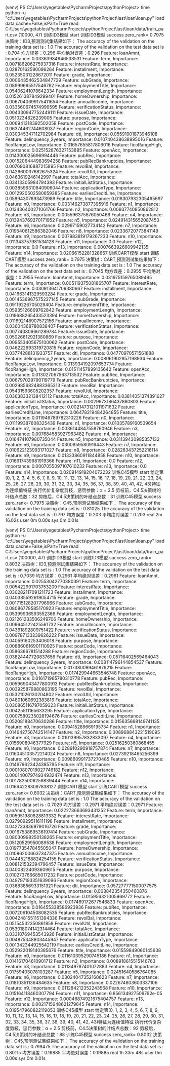 
(venv) PS C:\Users\yegetables\PycharmProjects\pythonProject> time python -u "c:\Users\yegetables\PycharmProjects\pythonProject\last\loan\loan.py"
load data,cache=False,isPart=True
read  C:\Users\yegetables\PycharmProjects\pythonProject\last\loan/data/train_part.csv (10000, 47)
训练ID3模型 start
训练ID3模型 success
zero_rank= 0.7975
决策树：ID3,预测测试集结果如下：
The accuracy of the validation on the training data set is : 1.0
The accuracy of the validation on the test data set is : 0.704
均方误差：0.296
平均绝对误差：0.296
Feature: loanAmnt, Importance: 0.03363984946538531
Feature: term, Importance: 0.007186206275937316
Feature: interestRate, Importance: 0.02870162590096264
Feature: installment, Importance: 0.05235031228672011
Feature: grade, Importance: 0.0006435462534847729
Feature: subGrade, Importance: 0.08999665517546762
Feature: employmentTitle, Importance: 0.05406241078642334
Feature: employmentLength, Importance: 0.015261387849299401
Feature: homeOwnership, Importance: 0.0067040699175411654
Feature: annualIncome, Importance: 0.033560674574999595
Feature: verificationStatus, Importance: 0.004330947752449111
Feature: issueDate, Importance: 0.0510234826239005
Feature: purpose, Importance: 0.006941318392502058
Feature: postCode, Importance: 0.06374462744608037
Feature: regionCode, Importance: 0.030345347112702984
Feature: dti, Importance: 0.05591901873946108
Feature: delinquency_2years, Importance: 0.010740438638995016
Feature: ficoRangeLow, Importance: 0.01657655817806016
Feature: ficoRangeHigh, Importance: 0.025152876327153885
Feature: openAcc, Importance: 0.014300025696994446
Feature: pubRec, Importance: 0.0015206444983694258
Feature: pubRecBankruptcies, Importance: 0.007690816887215895
Feature: revolBal, Importance: 0.042660037682675324
Feature: revolUtil, Importance: 0.0463619246142997
Feature: totalAcc, Importance: 0.03413305984794393
Feature: initialListStatus, Importance: 0.0038596310840906044
Feature: applicationType, Importance: 0.0012920502580659385
Feature: earliesCreditLine, Importance: 0.05894307693473989
Feature: title, Importance: 0.018307932305465697
Feature: n0, Importance: 0.003146273877395916
Feature: n1, Importance: 0.013436400271061766
Feature: n2, Importance: 0.00937740850862812
Feature: n3, Importance: 0.005596375676050466
Feature: n4, Importance: 0.013943769270171952
Feature: n5, Importance: 0.024914315652087453
Feature: n6, Importance: 0.02997159027734142
Feature: n7, Importance: 0.019540612586382046
Feature: n8, Importance: 0.02336720773841149
Feature: n9, Importance: 0.007983819179267233
Feature: n10, Importance: 0.011343757981534128
Feature: n11, Importance: 0.0
Feature: n12, Importance: 0.0
Feature: n13, Importance: 0.0007663926609942135
Feature: n14, Importance: 0.02066152281328667
训练CART模型 start
训练CART模型 success
zero_rank= 0.7975
决策树：CART,预测测试集结果如下：
The accuracy of the validation on the training data set is : 1.0
The accuracy of the validation on the test data set is : 0.7045
均方误差：0.2955
平均绝对误差：0.2955
Feature: loanAmnt, Importance: 0.031975159765089495
Feature: term, Importance: 0.005119375081865707
Feature: interestRate, Importance: 0.030913641709380667
Feature: installment, Importance: 0.041663141329593284
Feature: grade, Importance: 0.0014536967575227145
Feature: subGrade, Importance: 0.09119226705029404
Feature: employmentTitle, Importance: 0.05935126669762842
Feature: employmentLength, Importance: 0.019688265433523394
Feature: homeOwnership, Importance: 0.011692148907572156
Feature: annualIncome, Importance: 0.03604368780838407
Feature: verificationStatus, Importance: 0.007740809661289784
Feature: issueDate, Importance: 0.05026612921380869
Feature: purpose, Importance: 0.009553405675100062
Feature: postCode, Importance: 0.046222693319720815
Feature: regionCode, Importance: 0.03774288131933757
Feature: dti, Importance: 0.04770970571561888
Feature: delinquency_2years, Importance: 0.008061902857198934
Feature: ficoRangeLow, Importance: 0.013934192097653774
Feature: ficoRangeHigh, Importance: 0.01511457899135642
Feature: openAcc, Importance: 0.013027067563713532
Feature: pubRec, Importance: 0.006797029790119779
Feature: pubRecBankruptcies, Importance: 0.0029856824883365313
Feature: revolBal, Importance: 0.05431593605202357
Feature: revolUtil, Importance: 0.03638332138412112
Feature: totalAcc, Importance: 0.03814051374391627
Feature: initialListStatus, Importance: 0.0029973186437880803
Feature: applicationType, Importance: 0.0021473121011971632
Feature: earliesCreditLine, Importance: 0.06478219484264855
Feature: title, Importance: 0.011946789782310226
Feature: n0, Importance: 0.011199387608325439
Feature: n1, Importance: 0.01035789160539654
Feature: n2, Importance: 0.0036144847558760946
Feature: n3, Importance: 0.007684583927963482
Feature: n4, Importance: 0.016474107980735044
Feature: n5, Importance: 0.031139430985357132
Feature: n6, Importance: 0.0300859580916443
Feature: n7, Importance: 0.010622123993171027
Feature: n8, Importance: 0.028283437252216114
Feature: n9, Importance: 0.01333860911844858
Feature: n10, Importance: 0.016617439981919366
Feature: n11, Importance: 0.0
Feature: n12, Importance: 0.0007055097107610232
Feature: n13, Importance: 0.0
Feature: n14, Importance: 0.020914919204072232
训练C45模型 start
给定第(0, 1, 2, 3, 4, 5, 6, 7, 8, 9, 10, 11, 12, 13, 14, 15, 16, 17, 18, 19, 20, 21, 22, 23, 24, 25, 26, 27, 28, 29, 30, 31, 32, 33, 34, 35, 36, 37, 38, 39, 40, 41, 42, 43)特征为连续值特征
执行代价复杂度剪枝，惩罚参数：α = 2.5
剪枝前，C4.5决策树的叶结点总数：32
剪枝后，C4.5决策树的叶结点总数：31
训练C45模型 success
zero_rank= 0.7975
决策树：C45,预测测试集结果如下：
The accuracy of the validation on the training data set is : 0.81025
The accuracy of the validation on the test data set is : 0.797
均方误差：0.203
平均绝对误差：0.203
real    2m 16.02s
user    0m 0.00s
sys     0m 0.01s






(venv) PS C:\Users\yegetables\PycharmProjects\pythonProject> time python -u "c:\Users\yegetables\PycharmProjects\pythonProject\last\loan\loan.py"
load data,cache=False,isPart=True
read  C:\Users\yegetables\PycharmProjects\pythonProject\last\loan/data/train_part.csv (100000, 47)
训练ID3模型 start
训练ID3模型 success
zero_rank= 0.8032
决策树：ID3,预测测试集结果如下：
The accuracy of the validation on the training data set is : 1.0
The accuracy of the validation on the test data set is : 0.7039
均方误差：0.2961
平均绝对误差：0.2961
Feature: loanAmnt, Importance: 0.02553042770380391
Feature: term, Importance: 0.005422991703753209
Feature: interestRate, Importance: 0.030282117091211723
Feature: installment, Importance: 0.040385592619054715
Feature: grade, Importance: 0.001715128207796966
Feature: subGrade, Importance: 0.08086778585170923
Feature: employmentTitle, Importance: 0.05399936593552366
Feature: employmentLength, Importance: 0.021261233506249706
Feature: homeOwnership, Importance: 0.009645122425561732
Feature: annualIncome, Importance: 0.04391892809751422
Feature: verificationStatus, Importance: 0.009787133239626222
Feature: issueDate, Importance: 0.04059160253406018
Feature: purpose, Importance: 0.008860616901110925
Feature: postCode, Importance: 0.0586366781514288
Feature: regionCode, Importance: 0.03824447720837656
Feature: dti, Importance: 0.05716402569464043
Feature: delinquency_2years, Importance: 0.008114796144854537
Feature: ficoRangeLow, Importance: 0.017380099461879215
Feature: ficoRangeHigh, Importance: 0.017429944663546748
Feature: openAcc, Importance: 0.016171965780310778
Feature: pubRec, Importance: 0.005969043477800913
Feature: pubRecBankruptcies, Importance: 0.003925876880863195
Feature: revolBal, Importance: 0.05321026130204802
Feature: revolUtil, Importance: 0.04801060692383816
Feature: totalAcc, Importance: 0.030865116797059323
Feature: initialListStatus, Importance: 0.00425511165633295
Feature: applicationType, Importance: 0.0007580235028194676
Feature: earliesCreditLine, Importance: 0.05208188470630286
Feature: title, Importance: 0.015635668149741135
Feature: n0, Importance: 0.009415289669195734
Feature: n1, Importance: 0.014642756742514147
Feature: n2, Importance: 0.008968843221519095
Feature: n3, Importance: 0.010139957832833097
Feature: n4, Importance: 0.0156908946377929
Feature: n5, Importance: 0.02516250360868455
Feature: n6, Importance: 0.028910290918757874
Feature: n7, Importance: 0.016045103572214024
Feature: n8, Importance: 0.02739218465256399
Feature: n9, Importance: 0.009860991737270485
Feature: n10, Importance: 0.014976623424385795
Feature: n11, Importance: 0.00010807019027746182
Feature: n12, Importance: 0.00014007974934932474
Feature: n13, Importance: 0.0017825006259839444
Feature: n14, Importance: 0.016642283097838127
训练CART模型 start
训练CART模型 success
zero_rank= 0.8032
决策树：CART,预测测试集结果如下：
The accuracy of the validation on the training data set is : 1.0
The accuracy of the validation on the test data set is : 0.7029
均方误差：0.2971
平均绝对误差：0.2971
Feature: loanAmnt, Importance: 0.022273663693431252
Feature: term, Importance: 0.005951980828813332
Feature: interestRate, Importance: 0.027909295116111198
Feature: installment, Importance: 0.042733836979016726
Feature: grade, Importance: 0.0016753869536197414
Feature: subGrade, Importance: 0.08030998250138265
Feature: employmentTitle, Importance: 0.05120529950089538
Feature: employmentLength, Importance: 0.019773547845505047
Feature: homeOwnership, Importance: 0.010862006637347375
Feature: annualIncome, Importance: 0.044452188824254155
Feature: verificationStatus, Importance: 0.008121532394796457
Feature: issueDate, Importance: 0.04008234093609615
Feature: purpose, Importance: 0.010273766685017232
Feature: postCode, Importance: 0.049797193351639096
Feature: regionCode, Importance: 0.03683856933151321
Feature: dti, Importance: 0.057277771500077575
Feature: delinquency_2years, Importance: 0.008842354350460876
Feature: ficoRangeLow, Importance: 0.015956321005969772
Feature: ficoRangeHigh, Importance: 0.017469172677546833
Feature: openAcc, Importance: 0.016455338586923936
Feature: pubRec, Importance: 0.007206104508082535
Feature: pubRecBankruptcies, Importance: 0.0042481551151394336
Feature: revolBal, Importance: 0.05154532350861858
Feature: revolUtil, Importance: 0.053018074142314464
Feature: totalAcc, Importance: 0.03310769453543926
Feature: initialListStatus, Importance: 0.004875348803445947
Feature: applicationType, Importance: 0.001342344925542119
Feature: earliesCreditLine, Importance: 0.052922019140385676
Feature: title, Importance: 0.01559849060145638
Feature: n0, Importance: 0.011610395290745186
Feature: n1, Importance: 0.014161704610901712
Feature: n2, Importance: 0.008918615515146763
Feature: n3, Importance: 0.011349787401072883
Feature: n4, Importance: 0.01759403078103287
Feature: n5, Importance: 0.02451640586764085
Feature: n6, Importance: 0.03024047352160623
Feature: n7, Importance: 0.01810351136484635
Feature: n8, Importance: 0.022674803603337106
Feature: n9, Importance: 0.011284212352243568
Feature: n10, Importance: 0.015164118460307794
Feature: n11, Importance: 6.856134927509792e-05
Feature: n12, Importance: 0.00046874921675404757
Feature: n13, Importance: 0.0021715648621279645
Feature: n14, Importance: 0.019547960822119053
训练C45模型 start
给定第(0, 1, 2, 3, 4, 5, 6, 7, 8, 9, 10, 11, 12, 13, 14, 15, 16, 17, 18, 19, 20, 21, 22, 23, 24, 25, 26, 27, 28, 29, 30, 31, 32, 33, 34, 35, 36, 37, 38, 39, 40, 41, 42, 43)特征为连续值特征
执行代价复杂度剪枝，惩罚参数：α = 2.5
剪枝前，C4.5决策树的叶结点总数：92
剪枝后，C4.5决策树的叶结点总数：88
训练C45模型 success
zero_rank= 0.8032
决策树：C45,预测测试集结果如下：
The accuracy of the validation on the training data set is : 0.799475
The accuracy of the validation on the test data set is : 0.80115
均方误差：0.19885
平均绝对误差：0.19885
real    1h 33m 48s
user    0m 0.00s
sys     0m 0.01s
